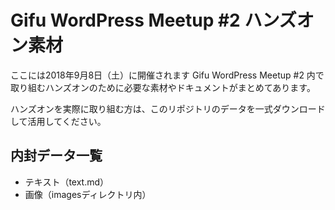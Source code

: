 # Gifu WordPress Meetup #2 ハンズオン素材
ここには2018年9月8日（土）に開催されます Gifu WordPress Meetup #2 内で取り組むハンズオンのために必要な素材やドキュメントがまとめてあります。

ハンズオンを実際に取り組む方は、このリポジトリのデータを一式ダウンロードして活用してください。

## 内封データ一覧
- テキスト（text.md）
- 画像（imagesディレクトリ内）
